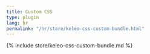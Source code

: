 ```yaml
---
title: Custom CSS
type: plugin
lang: hr
permalink: "/hr/store/keleo-css-custom-bundle.html"
---
```


{% include store/keleo-css-custom-bundle.md %}
